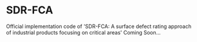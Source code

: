# SDR-FCA
Official implementation code of 'SDR-FCA: A surface defect rating approach of industrial products focusing on critical areas'
Coming Soon...
